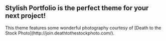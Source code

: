 ## Stylish Portfolio is the perfect theme for your next project!
<p class="lead">This theme features some wonderful photography courtesy of [Death to the Stock Photo](http://join.deathtothestockphoto.com/).</p>